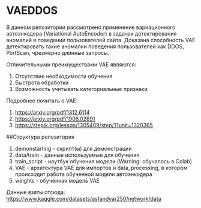 # VAEDDOS
В данном репозитории рассмотрено применение вариационного автоэнкодера (Variational AutoEncoder) в задачах детектирования аномалий в поведении пользователей сайта.
Доказана способность VAE детектировать такие аномалии поведения пользователей как DDOS, PortScan, чрезмерно длинные запросы.

Отличительными преимуществами VAE являются: 
1. Отсутствие необходимости обучения
2. Быстрота обработки
3. Возможность учитывать категориальные признаки

Подробнее почитать о VAE:
1. https://arxiv.org/pdf/1312.6114
2. https://arxiv.org/pdf/1906.02691
3. https://stepik.org/lesson/1305409/step/1?unit=1320365

##Структура репозитория
1. demonstarting - скрипт(ы) для демонстрации
2. data/train - данные используемые для обучения
3. train_script - ноутбук обучения модели (Warning: обучалось в Colab)
4. VAE - архитектура VAE для импортов и data_processing, в котором происходит работа обученной модели автоэнкодера
5. weights - обученная модель VAE

Данные взяты отсюда: https://www.kaggle.com/datasets/asfandyar250/network/data

